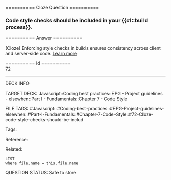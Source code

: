 ========== Cloze Question ==========

###  Code style checks should be included in your {{c1::build process}}.  

========== Answer ==========  

(Cloze) Enforcing style checks in builds ensures consistency across client and server-side code. [Learn more](https://www.robinwieruch.de/react-eslint-webpack-babel/)

========== Id ==========  
72

---

DECK INFO

TARGET DECK: Javascript::Coding best practices::EPG - Project guidelines - elsewhen::Part I - Fundamentals::Chapter 7 - Code Style

FILE TAGS: #Javascript::#Coding-best-practices::#EPG-Project-guidelines-elsewhen::#Part-I-Fundamentals::#Chapter-7-Code-Style::#72-Cloze-code-style-checks-should-be-includ

Tags:

Reference:

Related:

```dataview
LIST
where file.name = this.file.name
```

QUESTION STATUS: Safe to store
